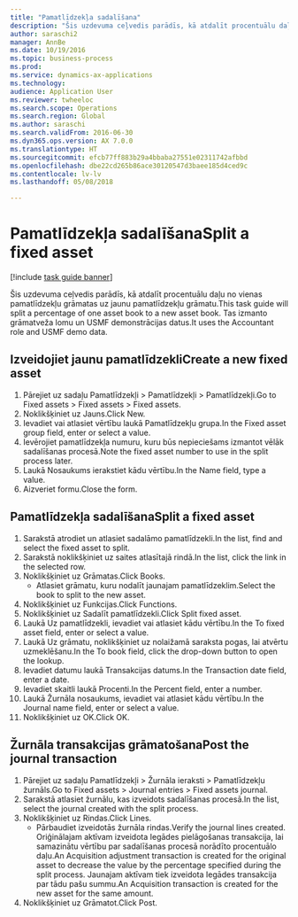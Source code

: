 ```yaml
--- 
title: "Pamatlīdzekļa sadalīšana"
description: "Šis uzdevuma ceļvedis parādīs, kā atdalīt procentuālu daļu no vienas pamatlīdzekļu grāmatas uz jaunu pamatlīdzekļu grāmatu."
author: saraschi2
manager: AnnBe
ms.date: 10/19/2016
ms.topic: business-process
ms.prod: 
ms.service: dynamics-ax-applications
ms.technology: 
audience: Application User
ms.reviewer: twheeloc
ms.search.scope: Operations
ms.search.region: Global
ms.author: saraschi
ms.search.validFrom: 2016-06-30
ms.dyn365.ops.version: AX 7.0.0
ms.translationtype: HT
ms.sourcegitcommit: efcb77ff883b29a4bbaba27551e02311742afbbd
ms.openlocfilehash: dbe22cd265b86ace30120547d3baee185d4ced9c
ms.contentlocale: lv-lv
ms.lasthandoff: 05/08/2018

---
```

# <a name="split-a-fixed-asset"></a><span data-ttu-id="1e852-103">Pamatlīdzekļa sadalīšana</span><span class="sxs-lookup"><span data-stu-id="1e852-103">Split a fixed asset</span></span>

[!include [task guide banner](../../includes/task-guide-banner.md)]

<span data-ttu-id="1e852-104">Šis uzdevuma ceļvedis parādīs, kā atdalīt procentuālu daļu no vienas pamatlīdzekļu grāmatas uz jaunu pamatlīdzekļu grāmatu.</span><span class="sxs-lookup"><span data-stu-id="1e852-104">This task guide will split a percentage of one asset book to a new asset book.</span></span>  <span data-ttu-id="1e852-105">Tas izmanto grāmatveža lomu un USMF demonstrācijas datus.</span><span class="sxs-lookup"><span data-stu-id="1e852-105">It uses the Accountant role and USMF demo data.</span></span>


## <a name="create-a-new-fixed-asset"></a><span data-ttu-id="1e852-106">Izveidojiet jaunu pamatlīdzekli</span><span class="sxs-lookup"><span data-stu-id="1e852-106">Create a new fixed asset</span></span>
1. <span data-ttu-id="1e852-107">Pārejiet uz sadaļu Pamatlīdzekļi > Pamatlīdzekļi > Pamatlīdzekļi.</span><span class="sxs-lookup"><span data-stu-id="1e852-107">Go to Fixed assets > Fixed assets > Fixed assets.</span></span>
2. <span data-ttu-id="1e852-108">Noklikšķiniet uz Jauns.</span><span class="sxs-lookup"><span data-stu-id="1e852-108">Click New.</span></span>
3. <span data-ttu-id="1e852-109">Ievadiet vai atlasiet vērtību laukā Pamatlīdzekļu grupa.</span><span class="sxs-lookup"><span data-stu-id="1e852-109">In the Fixed asset group field, enter or select a value.</span></span>
4. <span data-ttu-id="1e852-110">Ievērojiet pamatlīdzekļa numuru, kuru būs nepieciešams izmantot vēlāk sadalīšanas procesā.</span><span class="sxs-lookup"><span data-stu-id="1e852-110">Note the fixed asset number to use in the split process later.</span></span>
5. <span data-ttu-id="1e852-111">Laukā Nosaukums ierakstiet kādu vērtību.</span><span class="sxs-lookup"><span data-stu-id="1e852-111">In the Name field, type a value.</span></span>
6. <span data-ttu-id="1e852-112">Aizveriet formu.</span><span class="sxs-lookup"><span data-stu-id="1e852-112">Close the form.</span></span>

## <a name="split-a-fixed-asset"></a><span data-ttu-id="1e852-113">Pamatlīdzekļa sadalīšana</span><span class="sxs-lookup"><span data-stu-id="1e852-113">Split a fixed asset</span></span>
1. <span data-ttu-id="1e852-114">Sarakstā atrodiet un atlasiet sadalāmo pamatlīdzekli.</span><span class="sxs-lookup"><span data-stu-id="1e852-114">In the list, find and select the fixed asset to split.</span></span>
2. <span data-ttu-id="1e852-115">Sarakstā noklikšķiniet uz saites atlasītajā rindā.</span><span class="sxs-lookup"><span data-stu-id="1e852-115">In the list, click the link in the selected row.</span></span>
3. <span data-ttu-id="1e852-116">Noklikšķiniet uz Grāmatas.</span><span class="sxs-lookup"><span data-stu-id="1e852-116">Click Books.</span></span>
    * <span data-ttu-id="1e852-117">Atlasiet grāmatu, kuru nodalīt jaunajam pamatlīdzeklim.</span><span class="sxs-lookup"><span data-stu-id="1e852-117">Select the book to split to the new asset.</span></span>  
4. <span data-ttu-id="1e852-118">Noklikšķiniet uz Funkcijas.</span><span class="sxs-lookup"><span data-stu-id="1e852-118">Click Functions.</span></span>
5. <span data-ttu-id="1e852-119">Noklikšķiniet uz Sadalīt pamatlīdzekli.</span><span class="sxs-lookup"><span data-stu-id="1e852-119">Click Split fixed asset.</span></span>
6. <span data-ttu-id="1e852-120">Laukā Uz pamatlīdzekli, ievadiet vai atlasiet kādu vērtību.</span><span class="sxs-lookup"><span data-stu-id="1e852-120">In the To fixed asset field, enter or select a value.</span></span>
7. <span data-ttu-id="1e852-121">Laukā Uz grāmatu, noklikšķiniet uz nolaižamā saraksta pogas, lai atvērtu uzmeklēšanu.</span><span class="sxs-lookup"><span data-stu-id="1e852-121">In the To book field, click the drop-down button to open the lookup.</span></span>
8. <span data-ttu-id="1e852-122">Ievadiet datumu laukā Transakcijas datums.</span><span class="sxs-lookup"><span data-stu-id="1e852-122">In the Transaction date field, enter a date.</span></span>
9. <span data-ttu-id="1e852-123">Ievadiet skaitli laukā Procenti.</span><span class="sxs-lookup"><span data-stu-id="1e852-123">In the Percent field, enter a number.</span></span>
10. <span data-ttu-id="1e852-124">Laukā Žurnāla nosaukums, ievadiet vai atlasiet kādu vērtību.</span><span class="sxs-lookup"><span data-stu-id="1e852-124">In the Journal name field, enter or select a value.</span></span>
11. <span data-ttu-id="1e852-125">Noklikšķiniet uz OK.</span><span class="sxs-lookup"><span data-stu-id="1e852-125">Click OK.</span></span>

## <a name="post-the-journal-transaction"></a><span data-ttu-id="1e852-126">Žurnāla transakcijas grāmatošana</span><span class="sxs-lookup"><span data-stu-id="1e852-126">Post the journal transaction</span></span>
1. <span data-ttu-id="1e852-127">Pārejiet uz sadaļu Pamatlīdzekļi > Žurnāla ieraksti > Pamatlīdzekļu žurnāls.</span><span class="sxs-lookup"><span data-stu-id="1e852-127">Go to Fixed assets > Journal entries > Fixed assets journal.</span></span>
2. <span data-ttu-id="1e852-128">Sarakstā atlasiet žurnālu, kas izveidots sadalīšanas procesā.</span><span class="sxs-lookup"><span data-stu-id="1e852-128">In the list, select the journal created with the split process.</span></span>
3. <span data-ttu-id="1e852-129">Noklikšķiniet uz Rindas.</span><span class="sxs-lookup"><span data-stu-id="1e852-129">Click Lines.</span></span>
    * <span data-ttu-id="1e852-130">Pārbaudiet izveidotās žurnāla rindas.</span><span class="sxs-lookup"><span data-stu-id="1e852-130">Verify the journal lines created.</span></span>  <span data-ttu-id="1e852-131">Oriģinālajam aktīvam izveidota Iegādes pielāgošanas transakcija, lai samazinātu vērtību par sadalīšanas procesā norādīto procentuālo daļu.</span><span class="sxs-lookup"><span data-stu-id="1e852-131">An Acquisition adjustment transaction is created for the original asset to decrease the value by the percentage specified during the split process.</span></span>  <span data-ttu-id="1e852-132">Jaunajam aktīvam tiek izveidota Iegādes transakcija par tādu pašu summu.</span><span class="sxs-lookup"><span data-stu-id="1e852-132">An Acquisition transaction is created for the new asset for the same amount.</span></span>  
4. <span data-ttu-id="1e852-133">Noklikšķiniet uz Grāmatot.</span><span class="sxs-lookup"><span data-stu-id="1e852-133">Click Post.</span></span>


